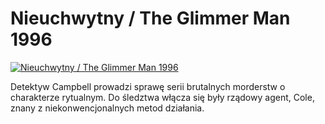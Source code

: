 Nieuchwytny / The Glimmer Man 1996 
=============
[![Nieuchwytny / The Glimmer Man 1996 ](http://vidos.pl/images/player.gif)](http://vidos.pl/nieuchwytny-the-glimmer-man-1996)

 Detektyw Campbell prowadzi sprawę serii brutalnych morderstw o charakterze rytualnym. Do śledztwa włącza się były rządowy agent, Cole, znany z niekonwencjonalnych metod działania.
